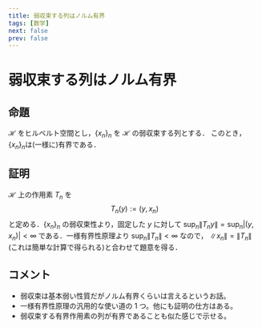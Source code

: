 ```yaml
---
title: 弱収束する列はノルム有界
tags: [数学]
next: false
prev: false
---
```


# 弱収束する列はノルム有界

## 命題

$\mathcal{H}$ をヒルベルト空間とし，$\{x_n\}_n$ を $\mathcal{H}$ の弱収束する列とする．
このとき，$\{x_n\}_n$は(一様に)有界である．

## 証明

$\mathcal{H}$ 上の作用素 $T_n$ を
$$T_n(y):=(y,x_n)$$
と定める．$\{x_n\}_n$ の弱収束性より，固定した $y$ に対して $\sup_n\|T_ny\|=\sup_n|(y,x_n)|<\infty$ である．一様有界性原理より $\sup_n\|T_n\|<\infty$ なので， $\|x_n\|=\|T_n\|$ (これは簡単な計算で得られる)と合わせて題意を得る．

## コメント

- 弱収束は基本弱い性質だがノルム有界くらいは言えるというお話。
- 一様有界性原理の汎用的な使い道の 1 つ。他にも証明の仕方はある。
- 弱収束する有界作用素の列が有界であることも似た感じで示せる。
